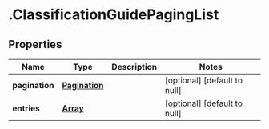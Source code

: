 # .ClassificationGuidePagingList

## Properties
Name | Type | Description | Notes
------------ | ------------- | ------------- | -------------
**pagination** | [**Pagination**](Pagination.md) |  | [optional] [default to null]
**entries** | [**Array<ClassificationGuidesEntry>**](ClassificationGuidesEntry.md) |  | [optional] [default to null]


